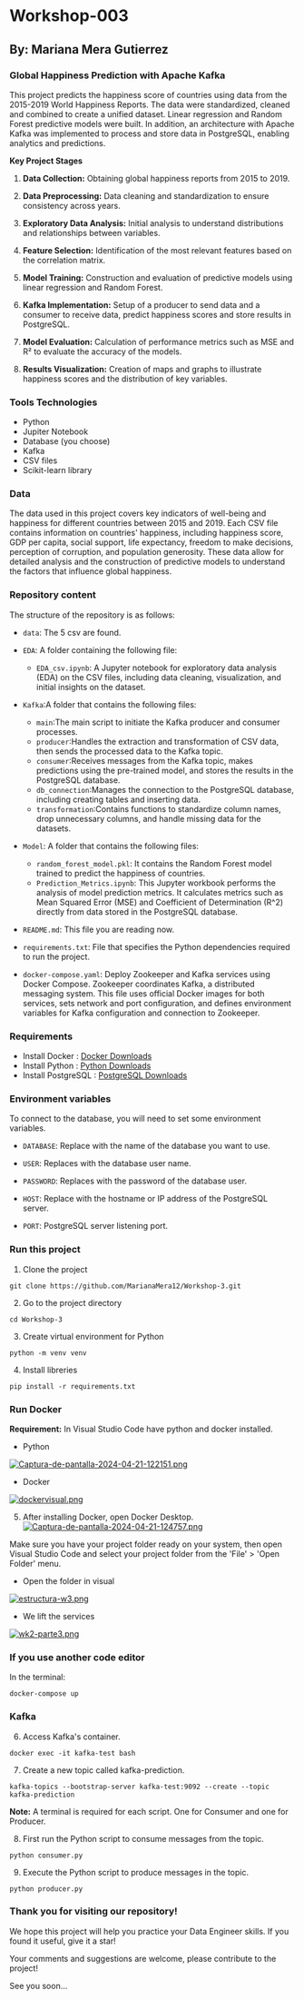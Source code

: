 # Workshop-003

## By: Mariana Mera Gutierrez 

### Global Happiness Prediction with Apache Kafka

This project predicts the happiness score of countries using data from the 2015-2019 World Happiness Reports. The data were standardized, cleaned and combined to create a unified dataset. Linear regression and Random Forest predictive models were built. In addition, an architecture with Apache Kafka was implemented to process and store data in PostgreSQL, enabling analytics and predictions.

**Key Project Stages**

1. **Data Collection:** Obtaining global happiness reports from 2015 to 2019.

2. **Data Preprocessing:** Data cleaning and standardization to ensure consistency across years.

3. **Exploratory Data Analysis:** Initial analysis to understand distributions and relationships between variables.

4. **Feature Selection:** Identification of the most relevant features based on the correlation matrix.

5. **Model Training:** Construction and evaluation of predictive models using linear regression and Random Forest.

6. **Kafka Implementation:** Setup of a producer to send data and a consumer to receive data, predict happiness scores and store results in PostgreSQL.

7. **Model Evaluation:** Calculation of performance metrics such as MSE and R² to evaluate the accuracy of the models.

8. **Results Visualization:** Creation of maps and graphs to illustrate happiness scores and the distribution of key variables.

### Tools Technologies

- Python
- Jupiter Notebook
- Database (you choose)
- Kafka
- CSV files
- Scikit-learn library 

### Data

The data used in this project covers key indicators of well-being and happiness for different countries between 2015 and 2019. Each CSV file contains information on countries' happiness, including happiness score, GDP per capita, social support, life expectancy, freedom to make decisions, perception of corruption, and population generosity. These data allow for detailed analysis and the construction of predictive models to understand the factors that influence global happiness.

### Repository content
The structure of the repository is as follows:

- `data`: The 5 csv are found. 

- `EDA`: A folder containing the following file:
    - `EDA_csv.ipynb`: A Jupyter notebook for exploratory data analysis (EDA) on the CSV files, including data cleaning, visualization, and initial insights on the dataset.

- `Kafka`:A folder that contains the following files:

    - `main`:The main script to initiate the Kafka producer and consumer processes.
    - `producer`:Handles the extraction and transformation of CSV data, then sends the processed data to the Kafka topic.
    - `consumer`:Receives messages from the Kafka topic, makes predictions using the pre-trained model, and stores the results in the PostgreSQL database.
    - `db_connection`:Manages the connection to the PostgreSQL database, including creating tables and inserting data.
    - `transformation`:Contains functions to standardize column names, drop unnecessary columns, and handle missing data for the datasets.

- `Model`: A folder that contains the following files:
    - `random_forest_model.pkl`: It contains the Random Forest model trained to predict the happiness of countries.
    - `Prediction_Metrics.ipynb`:  This Jupyter workbook performs the analysis of model prediction metrics. It calculates metrics such as Mean Squared Error (MSE) and Coefficient of Determination (R^2) directly from data stored in the PostgreSQL database.

- `README.md`: This file you are reading now.

- `requirements.txt`: File that specifies the Python dependencies required to run the project.

- `docker-compose.yaml`: Deploy Zookeeper and Kafka services using Docker Compose. Zookeeper coordinates Kafka, a distributed messaging system. This file uses official Docker images for both services, sets network and port configuration, and defines environment variables for Kafka configuration and connection to Zookeeper. 

### Requirements
- Install Docker : [Docker Downloads](https://docs.docker.com/engine/install/)
- Install Python : [Python Downloads](https://www.python.org/downloads/)
- Install PostgreSQL : [PostgreSQL Downloads](https://www.postgresql.org/download/)

### Environment variables

To connect to the database, you will need to set some environment variables.

- `DATABASE`: Replace with the name of the database you want to use.

- `USER`: Replaces with the database user name.

- `PASSWORD`: Replaces with the password of the database user.

- `HOST`: Replace with the hostname or IP address of the PostgreSQL server.

- `PORT`: PostgreSQL server listening port.

### Run this project

1. Clone the project
~~~
git clone https://github.com/MarianaMera12/Workshop-3.git
~~~
2. Go to the project directory
~~~
cd Workshop-3
~~~
3. Create virtual environment for Python
~~~
python -m venv venv
~~~
4. Install libreries
~~~
pip install -r requirements.txt
~~~

### Run Docker 

**Requirement:** In Visual Studio Code have python and docker installed.

 - Python
   
 [![Captura-de-pantalla-2024-04-21-122151.png](https://i.postimg.cc/pLnBpp2M/Captura-de-pantalla-2024-04-21-122151.png)](https://postimg.cc/hXcmY4z2)
 - Docker
   
 [![dockervisual.png](https://i.postimg.cc/nhs3B3G5/dockervisual.png)](https://postimg.cc/SnhLp757)


5. After installing Docker, open Docker Desktop.  
[![Captura-de-pantalla-2024-04-21-124757.png](https://i.postimg.cc/nc8Fyh3w/Captura-de-pantalla-2024-04-21-124757.png)](https://postimg.cc/mhwWMBfQ)

Make sure you have your project folder ready on your system, then open Visual Studio Code and select your project folder from the 'File' > 'Open Folder' menu.
- Open the folder in visual
  
 [![estructura-w3.png](https://i.postimg.cc/G2QC2P0h/estructura-w3.png)](https://postimg.cc/47mM29Nr)

- We lift the services
  
[![wk2-parte3.png](https://i.postimg.cc/g0Zxj71f/wk2-parte3.png)](https://postimg.cc/NyQsPds4)

### If you use another code editor

In the terminal: 

~~~
docker-compose up
~~~

### Kafka 

6. Access Kafka's container.
~~~
docker exec -it kafka-test bash
~~~
7. Create a new topic called kafka-prediction.
~~~
kafka-topics --bootstrap-server kafka-test:9092 --create --topic kafka-prediction
~~~
**Note:** A terminal is required for each script. One for Consumer and one for Producer.
 
8. First run the Python script to consume messages from the topic.
~~~
python consumer.py
~~~
9. Execute the Python script to produce messages in the topic.
~~~
python producer.py
~~~

### Thank you for visiting our repository!

We hope this project will help you practice your Data Engineer skills. If you found it useful, give it a star!

Your comments and suggestions are welcome, please contribute to the project!

See you soon... 


